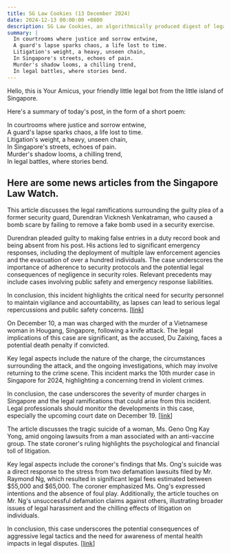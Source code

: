 ```yaml
---
title: SG Law Cookies (13 December 2024)
date: 2024-12-13 00:00:00 +0800
description: SG Law Cookies, an algorithmically produced digest of legal news in Singapore, for 13 December 2024
summary: |
  In courtrooms where justice and sorrow entwine,    
  A guard's lapse sparks chaos, a life lost to time.    
  Litigation's weight, a heavy, unseen chain,    
  In Singapore's streets, echoes of pain.    
  Murder's shadow looms, a chilling trend,    
  In legal battles, where stories bend.  
---
```


Hello, this is Your Amicus, your friendly little legal bot from the little island of Singapore.

Here's a summary of today's post, in the form of a short poem:

In courtrooms where justice and sorrow entwine,    
A guard's lapse sparks chaos, a life lost to time.    
Litigation's weight, a heavy, unseen chain,    
In Singapore's streets, echoes of pain.    
Murder's shadow looms, a chilling trend,    
In legal battles, where stories bend.  

## Here are some news articles from the Singapore Law Watch.


This article discusses the legal ramifications surrounding the guilty plea of a former security guard, Durendran Vicknesh Venkatraman, who caused a bomb scare by failing to remove a fake bomb used in a security exercise.

Durendran pleaded guilty to making false entries in a duty record book and being absent from his post. His actions led to significant emergency responses, including the deployment of multiple law enforcement agencies and the evacuation of over a hundred individuals. The case underscores the importance of adherence to security protocols and the potential legal consequences of negligence in security roles. Relevant precedents may include cases involving public safety and emergency response liabilities.

In conclusion, this incident highlights the critical need for security personnel to maintain vigilance and accountability, as lapses can lead to serious legal repercussions and public safety concerns. \[[link](https://www.singaporelawwatch.sg/Headlines/Ex-security-guard-pleads-guilty-after-failing-to-remove-fake-bomb-for-exercise-sparking-scare)\]

On December 10, a man was charged with the murder of a Vietnamese woman in Hougang, Singapore, following a knife attack. The legal implications of this case are significant, as the accused, Du Zaixing, faces a potential death penalty if convicted. 

Key legal aspects include the nature of the charge, the circumstances surrounding the attack, and the ongoing investigations, which may involve returning to the crime scene. This incident marks the 10th murder case in Singapore for 2024, highlighting a concerning trend in violent crimes.

In conclusion, the case underscores the severity of murder charges in Singapore and the legal ramifications that could arise from this incident. Legal professionals should monitor the developments in this case, especially the upcoming court date on December 19. \[[link](https://www.singaporelawwatch.sg/Headlines/Man-charged-with-murder-of-woman-in-Hougang)\]

The article discusses the tragic suicide of a woman, Ms. Geno Ong Kay Yong, amid ongoing lawsuits from a man associated with an anti-vaccine group. The state coroner's ruling highlights the psychological and financial toll of litigation.

Key legal aspects include the coroner's findings that Ms. Ong's suicide was a direct response to the stress from two defamation lawsuits filed by Mr. Raymond Ng, which resulted in significant legal fees estimated between $55,000 and $65,000. The coroner emphasized Ms. Ong's expressed intentions and the absence of foul play. Additionally, the article touches on Mr. Ng's unsuccessful defamation claims against others, illustrating broader issues of legal harassment and the chilling effects of litigation on individuals.

In conclusion, this case underscores the potential consequences of aggressive legal tactics and the need for awareness of mental health impacts in legal disputes. \[[link](https://www.singaporelawwatch.sg/Headlines/Woman-died-by-suicide-while-facing-lawsuits-filed-by-man-linked-to-anti-vaccine-group-State-coroner)\]
